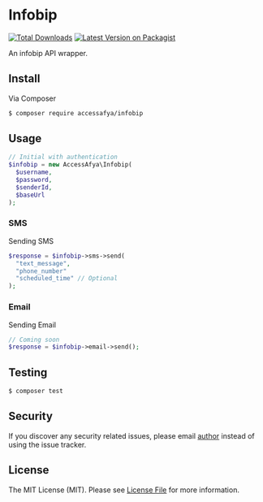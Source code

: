 # Infobip

[![Total Downloads][ico-downloads]][link-downloads]
[![Latest Version on Packagist][ico-version]][link-packagist]

An infobip API wrapper.

## Install

Via Composer

``` bash
$ composer require accessafya/infobip
```

## Usage

``` php
// Initial with authentication
$infobip = new AccessAfya\Infobip(
  $username,
  $password,
  $senderId,
  $baseUrl
);

```

### SMS

Sending  SMS
```php
$response = $infobip->sms->send(
  "text_message",
  "phone_number"
  "scheduled_time" // Optional
);
```

### Email

Sending  Email

```php
// Coming soon
$response = $infobip->email->send();
```

## Testing

``` bash
$ composer test
```

## Security

If you discover any security related issues, please email [author]() instead of using the issue tracker.

## License

The MIT License (MIT). Please see [License File](LICENSE.md) for more information.

[ico-version]: https://img.shields.io/packagist/v/:vendor/:package_name.svg?style=flat-square
[ico-license]: https://img.shields.io/badge/license-MIT-brightgreen.svg?style=flat-square
[ico-travis]: https://img.shields.io/travis/:vendor/:package_name/master.svg?style=flat-square
[ico-scrutinizer]: https://img.shields.io/scrutinizer/coverage/g/:vendor/:package_name.svg?style=flat-square
[ico-code-quality]: https://img.shields.io/scrutinizer/g/:vendor/:package_name.svg?style=flat-square
[ico-downloads]: https://img.shields.io/packagist/dt/:vendor/:package_name.svg?style=flat-square

[link-packagist]: https://packagist.org/packages/accessafya/infobip
[link-travis]: https://travis-ci.org/:vendor/:package_name
[link-scrutinizer]: https://scrutinizer-ci.com/g/:vendor/:package_name/code-structure
[link-code-quality]: https://scrutinizer-ci.com/g/:vendor/:package_name
[link-downloads]: https://packagist.org/packages/accessafya/infobip
[link-author]: https://github.com/resper45
[link-contributors]: ../../contributors
